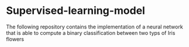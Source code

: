 # Supervised-learning-model
The following repository contains the implementation of a neural network that is able to compute a binary classification between two typs of Iris flowers
